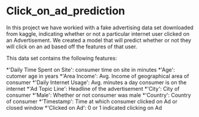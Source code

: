 # Click_on_ad_prediction

In this project we have workied with a fake advertising data set downloaded from kaggle, indicating whether or not a particular internet user clicked on an Advertisement.
We created a model that will predict whether or not they will click on an ad based off the features of that user.

This data set contains the following features:

*'Daily Time Spent on Site': consumer time on site in minutes
*'Age': cutomer age in years
*'Area Income': Avg. Income of geographical area of consumer
*'Daily Internet Usage': Avg. minutes a day consumer is on the internet
*'Ad Topic Line': Headline of the advertisement
*'City': City of consumer
*'Male': Whether or not consumer was male
*'Country': Country of consumer
*'Timestamp': Time at which consumer clicked on Ad or closed window
*'Clicked on Ad': 0 or 1 indicated clicking on Ad
